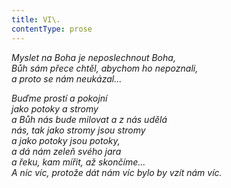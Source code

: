 ```yaml
---
title: VI\.
contentType: prose
---
```


<section>

_Myslet na Boha je neposlechnout Boha,  
Bůh sám přece chtěl, abychom ho nepoznali,  
a proto se nám neukázal…_

</section>

<section>

_Buďme prostí a pokojní  
jako potoky a stromy  
a Bůh nás bude milovat a z nás udělá  
nás, tak jako stromy jsou stromy  
a jako potoky jsou potoky,  
a dá nám zeleň svého jara  
a řeku, kam mířit, až skončíme…  
A nic víc, protože dát nám víc bylo by vzít nám víc._

</section>
